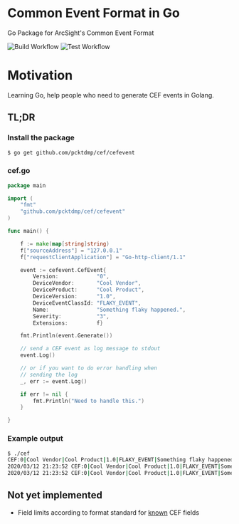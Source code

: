 # Common Event Format in Go
Go Package for ArcSight's Common Event Format

![Build Workflow](https://github.com/pcktdmp/cef/workflows/Build/badge.svg)
![Test Workflow](https://github.com/pcktdmp/cef/workflows/Test/badge.svg)

# Motivation

Learning Go, help people who need to generate CEF events in Golang.

## TL;DR

### Install the package

```bash
$ go get github.com/pcktdmp/cef/cefevent
```

### cef.go

```go
package main

import (
	"fmt"
	"github.com/pcktdmp/cef/cefevent"
)

func main() {

	f := make(map[string]string)
	f["sourceAddress"] = "127.0.0.1"
	f["requestClientApplication"] = "Go-http-client/1.1"

	event := cefevent.CefEvent{
		Version:            "0",
		DeviceVendor:       "Cool Vendor",
		DeviceProduct:      "Cool Product",
		DeviceVersion:      "1.0",
		DeviceEventClassId: "FLAKY_EVENT",
		Name:               "Something flaky happened.",
		Severity:           "3",
		Extensions:         f}

	fmt.Println(event.Generate())

	// send a CEF event as log message to stdout
	event.Log()

	// or if you want to do error handling when
	// sending the log
	_, err := event.Log()

	if err != nil {
		fmt.Println("Need to handle this.")
    }

}

```
### Example output

```bash
$ ./cef
CEF:0|Cool Vendor|Cool Product|1.0|FLAKY_EVENT|Something flaky happened.|3|requestClientApplication=Go-http-client/1.1 sourceAddress=127.0.0.1 <nil>
2020/03/12 21:23:52 CEF:0|Cool Vendor|Cool Product|1.0|FLAKY_EVENT|Something flaky happened.|3|requestClientApplication=Go-http-client/1.1 sourceAddress=127.0.0.1
2020/03/12 21:23:52 CEF:0|Cool Vendor|Cool Product|1.0|FLAKY_EVENT|Something flaky happened.|3|requestClientApplication=Go-http-client/1.1 sourceAddress=127.0.0.1
```

## Not yet implemented

* Field limits according to format standard for [known](https://community.microfocus.com/t5/ArcSight-Connectors/ArcSight-Common-Event-Format-CEF-Implementation-Standard/ta-p/1645557?attachment-id=68077) CEF fields